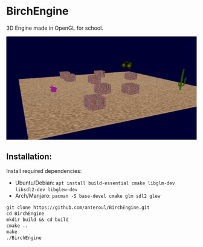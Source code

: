 # BirchEngine
3D Engine made in OpenGL for school.

![example](BirchEngine.png)

## Installation:

Install required dependencies:
- Ubuntu/Debian: `apt install build-essential cmake libglm-dev libsdl2-dev libglew-dev`
- Arch/Manjaro: `pacman -S base-devel cmake glm sdl2 glew`

```
git clone https://github.com/anteroul/BirchEngine.git
cd BirchEngine
mkdir build && cd build
cmake ..
make
./BirchEngine
```
